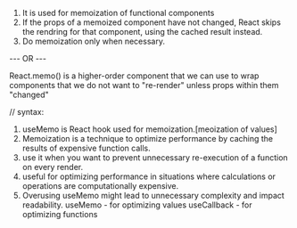 <!-- React.memo() -->
<!-- checks if the props are changing in a component. -->

1. It is used for memoization of functional components
2. If the props of a memoized component have not changed, React skips the rendring for that component, using the cached result instead.
3. Do memoization only when necessary.

--- OR ---

React.memo() is a higher-order component that we can use to wrap components that we do not want to "re-render" unless props within them "changed"

<!-- --------------------------------------------- -->

<!-- useMemo Hook -->

// syntax:

<!-- const memoizedValue = useMemo(()=>{
    logic computation
    return computed value
},[dependencies]) -->

1. useMemo is React hook used for memoization.[meoization of values]
2. Memoization is a technique to optimize performance by caching the results of expensive function calls.
3. use it when you want to prevent unnecessary re-execution of a function on every render.
4. useful for optimizing performance in situations where calculations or operations are computationally expensive.
5. Overusing useMemo might lead to unnecessary complexity and impact readability.
   <!-- ----------------------------- -->
   <!-- Note -->
   useMemo - for optimizing values
   useCallback - for optimizing functions
